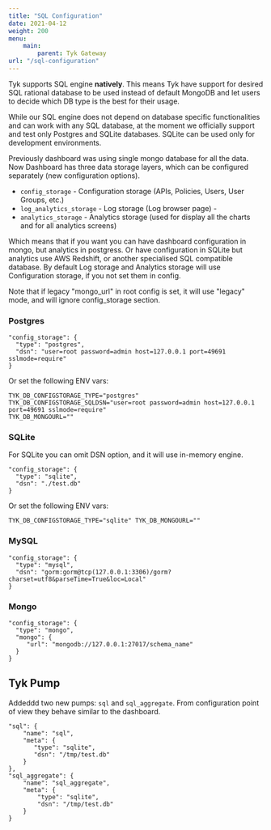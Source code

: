 ```yaml
---
title: "SQL Configuration"
date: 2021-04-12
weight: 200
menu:
    main:
        parent: Tyk Gateway
url: "/sql-configuration"
---
```


Tyk supports SQL engine **natively**. This means Tyk have support for desired SQL rational database to be used instead of default MongoDB and let users to decide which DB type is the best for their usage.

While our SQL engine does not depend on database specific functionalities and can work with any SQL database, at the moment we officially support and test only Postgres and SQLite databases. SQLite can be used only for development environments.

Previously dashboard was using single mongo database for all the data.
Now Dashboard has three data storage layers, which can be configured separately (new configuration options).
- `config_storage` - Configuration storage (APIs, Policies, Users, User Groups, etc.)
- `log_analytics_storage` - Log storage (Log browser page) -
- `analytics_storage` - Analytics storage (used for display all the charts and for all analytics screens)

Which means that if you want you can have dashboard configuration in mongo, but analytics in postgress.
Or have configuration in SQLite but analytics use AWS Redshift, or another specialised SQL compatible database.
By default Log storage and Analytics storage will use Configuration storage, if you not set them in config.

Note that if legacy "mongo_url" in root config is set, it will use "legacy" mode, and will ignore config_storage section.


### Postgres
```
"config_storage": {
  "type": "postgres",
  "dsn": "user=root password=admin host=127.0.0.1 port=49691 sslmode=require"
}
```
Or set the following ENV vars:
```
TYK_DB_CONFIGSTORAGE_TYPE="postgres"
TYK_DB_CONFIGSTORAGE_SQLDSN="user=root password=admin host=127.0.0.1 port=49691 sslmode=require"
TYK_DB_MONGOURL=""
```
### SQLite
For SQLite you can omit DSN option, and it will use in-memory engine.
```
"config_storage": {
  "type": "sqlite",
  "dsn": "./test.db"
}
```
Or set the following ENV vars:
```
TYK_DB_CONFIGSTORAGE_TYPE="sqlite" TYK_DB_MONGOURL=""
```

### MySQL
```
"config_storage": {
  "type": "mysql",
  "dsn": "gorm:gorm@tcp(127.0.0.1:3306)/gorm?charset=utf8&parseTime=True&loc=Local"
}
```

### Mongo
```
"config_storage": {
  "type": "mongo",
  "mongo": {
     "url": "mongodb://127.0.0.1:27017/schema_name"
  }
}
```

## Tyk Pump

Addeddd two new pumps: `sql` and `sql_aggregate`.
From configuration point of view they behave similar to the dashboard.

```
"sql": {
    "name": "sql",
    "meta": {
       "type": "sqlite",
       "dsn": "/tmp/test.db"
    }
},
"sql_aggregate": {
    "name": "sql_aggregate",
    "meta": {
        "type": "sqlite",
        "dsn": "/tmp/test.db"
    }
}
```
